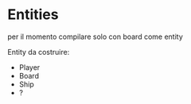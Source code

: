 # Entities
per il momento compilare solo con board come entity

Entity da costruire:
- Player
- Board 
- Ship
- ?
